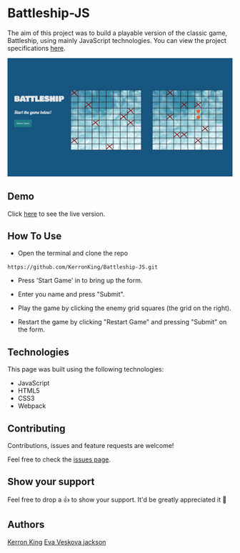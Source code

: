 # Battleship-JS

The aim of this project was to build a playable version of the classic game, Battleship, using mainly JavaScript technologies. You can view the project specifications [here](https://www.theodinproject.com/courses/javascript/lessons/battleship).

<p align="center">
  <img src="screencap.jpg">
</p>

## Demo

Click [here](https://rawcdn.githack.com/KerronKing/Battleship-JS/56aac3cd696ecbe534c9d4430eeab7607ba826b0/dist/index.html) to see the live version.

## How To Use

* Open the terminal and clone the repo
```
https://github.com/KerronKing/Battleship-JS.git
```
* Press 'Start Game' in to bring up the form.

* Enter you name and press "Submit".

* Play the game by clicking the enemy grid squares (the grid on the right).

* Restart the game by clicking "Restart Game" and pressing "Submit" on the form.

## Technologies

This page was built using the following technologies:
- JavaScript 
- HTML5
- CSS3
- Webpack

## Contributing

Contributions, issues and feature requests are welcome!

Feel free to check the [issues page](https://github.com/KerronKing/Battleship-JS/issues).

## Show your support

Feel free to drop a :+1: to show your support. It'd be greatly appreciated it :pray:

## Authors

[Kerron King](https://github.com/KerronKing)
[Eva Veskova jackson](https://github.com/evaveskova)
